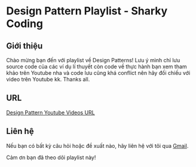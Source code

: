 # Design Pattern Playlist - Sharky Coding

## Giới thiệu
Chào mừng bạn đến với playlist về Design Patterns! Lưu ý mình chỉ lưu source code của các ví dụ lí thuyết còn code về thực hành bạn xem tham khảo trên Youtube nha và code lưu cũng khá conflict nên hãy đối chiếu với video trên Youtube kk. Thanks all.

## URL
[Design Pattern Youtube Videos URL](https://www.youtube.com/playlist?list=PLKwVW2rSO9X5bxlmtd1VjEag1Uy6vmTWu)

## Liên hệ
Nếu bạn có bất kỳ câu hỏi hoặc đề xuất nào, hãy liên hệ với tôi qua 
[Gmail](lehieultt@gmail.com).

Cảm ơn bạn đã theo dõi playlist này! 
